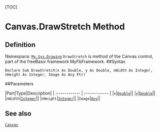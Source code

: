 [TOC]
# Canvas.DrawStretch Method

## Definition
Namespace: [`My.Sys.Drawing`](My.Sys.Drawing.md)
`DrawStretch` is method of the Canvas control, part of the freeBasic framework MyFbFramework.
##Syntax
```freeBasic
Declare Sub DrawStretch(x As Double, y As Double, nWidth As Integer, nHeight As Integer, Image As Any Ptr)
```

##Parameters

|Part|Type|Description|
| :------------ | :------------ |
|`x`|[`Double`]("https://www.freebasic.net/wiki/KeyPgDouble")||
|`y`|[`Double`]("https://www.freebasic.net/wiki/KeyPgDouble")||
|`nWidth`|[`Integer`]("https://www.freebasic.net/wiki/KeyPgInteger")||
|`nHeight`|[`Integer`]("https://www.freebasic.net/wiki/KeyPgInteger")||
|`Image`|[`Any`]("https://www.freebasic.net/wiki/KeyPgAny")||
## See also
[`Canvas`](Canvas.md)
